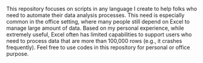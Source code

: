 This repository focuses on scripts in any language I create to help folks who need to automate their data analysis processes. This need is especially common in the office setting, where many people still depend on Excel to manage large amount of data.
Based on my personal experience, while extremely useful, Excel often has limited capabilities to support users who need to process data that are more than 100,000 rows (e.g., it crashes frequently). 
Feel free to use codes in this repository for personal or office purpose.
